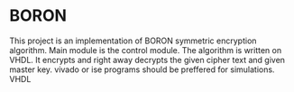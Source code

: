 # BORON
This project is an implementation of BORON symmetric encryption algorithm. 
Main module is the control module. 
The algorithm is written on VHDL. It encrypts and right away decrypts the given cipher text and given master key.
vivado or ise programs should be preffered for simulations.
VHDL
